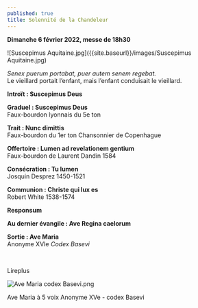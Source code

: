 ```yaml
---
published: true
title: Solennité de la Chandeleur
---
```

**Dimanche 6 février 2022, messe de 18h30**

![Suscepimus Aquitaine.jpg]({{site.baseurl}}/images/Suscepimus Aquitaine.jpg)

*Senex puerum portabat, puer autem senem regebat.*  
Le vieillard portait l’enfant, mais l’enfant conduisait le vieillard.

**Introït : Suscepimus Deus**

**Graduel : Suscepimus Deus**  
Faux-bourdon lyonnais du 5e ton

**Trait : Nunc dimittis**  
Faux-bourdon du 1er ton Chansonnier de Copenhague

**Offertoire : Lumen ad revelationem gentium**  
Faux-bourdon de Laurent Dandin 1584

**Consécration : Tu lumen**  
Josquin Desprez 1450-1521

**Communion : Christe qui lux es**  
Robert White 1538-1574

**Responsum**

**Au dernier évangile : Ave Regina caelorum**

**Sortie : Ave Maria**  
Anonyme XVIe *Codex Basevi*

&nbsp;

Lireplus

![Ave Maria codex Basevi.png]({{site.baseurl}}/images/Ave%20Maria%20codex%20Basevi.png)

Ave Maria à 5 voix Anonyme XVe - codex Basevi
